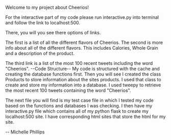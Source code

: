 Welcome to my project about Cheerios!

For the interactive part of my code please run interactive.py into terminal and follow the link to localhost:500.

There, you will you see there options of links.

The first is a list of all the different flavors of Cheerios. The second is more info about all of the different flavors. This includes Calories, Whole Grain and a description of the product.

The third link is a list of the most 100 recent tweets including the word "Cheerios".
--Code Structure--
My code is structured with the cache and creating the database functions first. Then you will see I created the class Products to store information about the sites products. I used that class to create and store my information into a database. I used tweepy to retrieve the most recent 100 tweets containing the word "Cheerios".

The next file you will find is my test case file in which I tested my code based on the functions and databases I was checking. I then have my interactive.py file which contains all of my python flask to create my localhost:500 site. I have corresponding html sites that store the html for my site.

 -- Michelle Phillips
